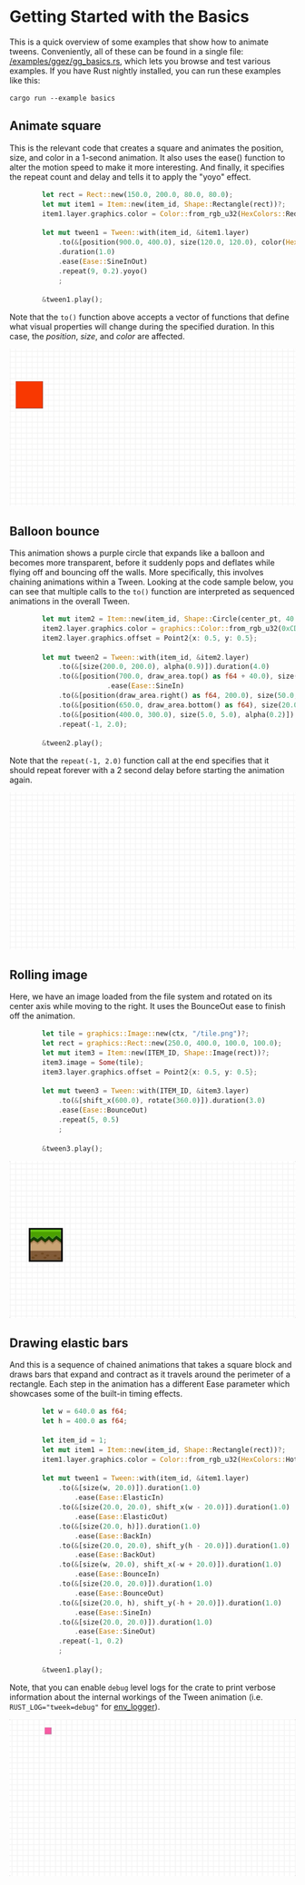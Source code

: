# Getting Started with the Basics

This is a quick overview of some examples that show how to animate tweens. Conveniently, all of these can be found in a single file: [/examples/ggez/gg_basics.rs](https://github.com/rayet-inc/tweek/blob/master/examples/ggez/gg_basics.rs), which lets you browse and test various examples. If you have Rust nightly installed, you can run these examples like this:

```
cargo run --example basics
```


## Animate square
This is the relevant code that creates a square and animates the position, size, and color in a 1-second animation. It also uses the ease() function to alter the motion speed to make it more interesting. And finally, it specifies the repeat count and delay and tells it to apply the "yoyo" effect.

```rust
        let rect = Rect::new(150.0, 200.0, 80.0, 80.0);
        let mut item1 = Item::new(item_id, Shape::Rectangle(rect))?;
        item1.layer.graphics.color = Color::from_rgb_u32(HexColors::Red);

        let mut tween1 = Tween::with(item_id, &item1.layer)
            .to(&[position(900.0, 400.0), size(120.0, 120.0), color(HexColors::Gold)])
            .duration(1.0)
            .ease(Ease::SineInOut)
            .repeat(9, 0.2).yoyo()
            ;

        &tween1.play();
```

Note that the `to()` function above accepts a vector of functions that define what visual properties will change during the specified duration. In this case, the *position*, *size*, and *color* are affected.

![Square transform](demos/square-transform-hd.gif)



## Balloon bounce
This animation shows a purple circle that expands like a balloon and becomes more transparent, before it suddenly pops and deflates while flying off and bouncing off the walls. More specifically, this involves chaining animations within a Tween. Looking at the code sample below, you can see that multiple calls to the `to()` function are interpreted as sequenced animations in the overall Tween.

```rust
        let mut item2 = Item::new(item_id, Shape::Circle(center_pt, 40.0))?;
        item2.layer.graphics.color = graphics::Color::from_rgb_u32(0xCD09AA);
        item2.layer.graphics.offset = Point2{x: 0.5, y: 0.5};

        let mut tween2 = Tween::with(item_id, &item2.layer)
            .to(&[size(200.0, 200.0), alpha(0.9)]).duration(4.0)
            .to(&[position(700.0, draw_area.top() as f64 + 40.0), size(100.0, 100.0), alpha(0.8)]).duration(0.2)
                        .ease(Ease::SineIn)
            .to(&[position(draw_area.right() as f64, 200.0), size(50.0, 50.0), alpha(0.7)]).duration(0.2)
            .to(&[position(650.0, draw_area.bottom() as f64), size(20.0, 20.0), alpha(0.6)]).duration(0.2)
            .to(&[position(400.0, 300.0), size(5.0, 5.0), alpha(0.2)]).duration(0.2)
            .repeat(-1, 2.0);

        &tween2.play();
```

Note that the `repeat(-1, 2.0)` function call at the end specifies that it should repeat forever with a 2 second delay before starting the animation again.

![Balloon bounce](demos/balloon-bounce-hd.gif)

## Rolling image
Here, we have an image loaded from the file system and rotated on its center axis while moving to the right. It uses the BounceOut ease to finish off the animation.

```rust
        let tile = graphics::Image::new(ctx, "/tile.png")?;
        let rect = graphics::Rect::new(250.0, 400.0, 100.0, 100.0);
        let mut item3 = Item::new(ITEM_ID, Shape::Image(rect))?;
        item3.image = Some(tile);
        item3.layer.graphics.offset = Point2{x: 0.5, y: 0.5};

        let mut tween3 = Tween::with(ITEM_ID, &item3.layer)
            .to(&[shift_x(600.0), rotate(360.0)]).duration(3.0)
            .ease(Ease::BounceOut)
            .repeat(5, 0.5)
            ;

        &tween3.play();
```

![Rolling tile](demos/rolling-tile-hd.gif)


## Drawing elastic bars
And this is a sequence of chained animations that takes a square block and draws bars that expand and contract as it travels around the perimeter of a rectangle. Each step in the animation has a different Ease parameter which showcases some of the built-in timing effects.

```rust
        let w = 640.0 as f64;
        let h = 400.0 as f64;

        let item_id = 1;
        let mut item1 = Item::new(item_id, Shape::Rectangle(rect))?;
        item1.layer.graphics.color = Color::from_rgb_u32(HexColors::HotPink);

        let mut tween1 = Tween::with(item_id, &item1.layer)
            .to(&[size(w, 20.0)]).duration(1.0)
                .ease(Ease::ElasticIn)
            .to(&[size(20.0, 20.0), shift_x(w - 20.0)]).duration(1.0)
                .ease(Ease::ElasticOut)
            .to(&[size(20.0, h)]).duration(1.0)
                .ease(Ease::BackIn)
            .to(&[size(20.0, 20.0), shift_y(h - 20.0)]).duration(1.0)
                .ease(Ease::BackOut)
            .to(&[size(w, 20.0), shift_x(-w + 20.0)]).duration(1.0)
                .ease(Ease::BounceIn)
            .to(&[size(20.0, 20.0)]).duration(1.0)
                .ease(Ease::BounceOut)
            .to(&[size(20.0, h), shift_y(-h + 20.0)]).duration(1.0)
                .ease(Ease::SineIn)
            .to(&[size(20.0, 20.0)]).duration(1.0)
                .ease(Ease::SineOut)
            .repeat(-1, 0.2)
            ;

        &tween1.play();
```

Note, that you can enable `debug` level logs for the crate to print verbose information about the internal workings of the Tween animation (i.e. `RUST_LOG="tweek=debug"` for [env_logger](https://docs.rs/env_logger)).

![Pink lines](demos/pink-lines-hd.gif)

